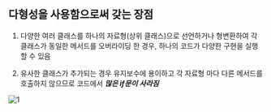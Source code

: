 ## 다형성을 사용함으로써 갖는 장점

1. 다양한 여러 클래스를 하나의 자료형(상위 클래스)으로 선언하거나 형변환하여 각 클래스가 동일한 
메서드를 오버라이딩 한 경우, 하나의 코드가 다양한 구현을 실행 할 수 있음

2. 유사한 클래스가 추가되는 경우 유지보수에 용이하고
각 자료형 마다 다른 메서드를 호출하지 않으므로 코드에서 ***많은 if문이 사라짐***

![1](https://user-images.githubusercontent.com/49984996/76157519-276c3380-614d-11ea-8204-d37ee47ec3cd.jpg)
